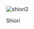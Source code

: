 ![shiori2](https://github.com/user-attachments/assets/e0e37a93-f1c6-4478-88c8-eb39cfc5cd45)

Shiori
